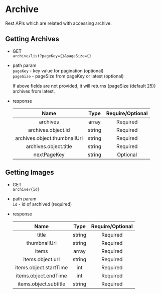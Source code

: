 # Archive

Rest APIs which are related with accessing archive.

## Getting Archives
* GET <br> 
`archive/list?pageKey={}&pageSize={}`

* path param <br>
`pageKey` - key value for pagination  (optional) <br>
`pageSize` - pageSize from pageKey or latest (optional) <br> 

    If above fields are not provided, it will returns {pageSize (default 25)} archives from latest.
 
* response

    Name | Type |Require/Optional| 
    :-----------:|:-------------:|:-------------:|
    archives|array|Required    
    archives.object.id|string|Required
    archives.object.thumbnailUrl|string|Required
    archives.object.title|string|Required
    nextPageKey|string|Optional
    
## Getting Images
* GET <br> 
`archive/{id}`

* path param <br>
  `id` - id of archived (required)

* response

    Name | Type |Require/Optional| 
    :-----------:|:-------------:|:-------------:|
    title|string|Required
    thumbnailUrl|string|Required
    items|array|Required
    items.object.url|string|Required
    items.object.startTime|int|Required
    items.object.endTime|int|Required
    items.object.subtitle|string|Required